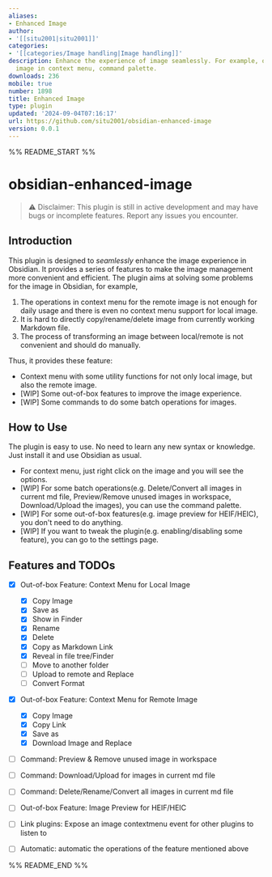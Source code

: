 ```yaml
---
aliases:
- Enhanced Image
author:
- '[[situ2001|situ2001]]'
categories:
- '[[categories/Image handling|Image handling]]'
description: Enhance the experience of image seamlessly. For example, operations for
  image in context menu, command palette.
downloads: 236
mobile: true
number: 1898
title: Enhanced Image
type: plugin
updated: '2024-09-04T07:16:17'
url: https://github.com/situ2001/obsidian-enhanced-image
version: 0.0.1
---
```


%% README_START %%

# obsidian-enhanced-image

> ⚠️ Disclaimer: This plugin is still in active development and may have bugs or incomplete features. Report any issues you encounter.

## Introduction

This plugin is designed to *seamlessly* enhance the image experience in Obsidian. It provides a series of features to make the image management more convenient and efficient. The plugin aims at solving some problems for the image in Obsidian, for example,

1. The operations in context menu for the remote image is not enough for daily usage and there is even no context menu support for local image.
2. It is hard to directly copy/rename/delete image from currently working Markdown file.
3. The process of transforming an image between local/remote is not convenient and should do manually.

Thus, it provides these feature:

- Context menu with some utility functions for not only local image, but also the remote image.
- [WIP] Some out-of-box features to improve the image experience.
- [WIP] Some commands to do some batch operations for images.

## How to Use

The plugin is easy to use. No need to learn any new syntax or knowledge. Just install it and use Obsidian as usual.

- For context menu, just right click on the image and you will see the options.
- [WIP] For some batch operations(e.g. Delete/Convert all images in current md file, Preview/Remove unused images in workspace, Download/Upload the images), you can use the command palette.
- [WIP] For some out-of-box features(e.g. image preview for HEIF/HEIC), you don't need to do anything.
- [WIP] If you want to tweak the plugin(e.g. enabling/disabling some feature), you can go to the settings page.

## Features and TODOs

- [x] Out-of-box Feature: Context Menu for Local Image
  - [x] Copy Image
  - [x] Save as
  - [x] Show in Finder
  - [x] Rename
  - [x] Delete
  - [x] Copy as Markdown Link
  - [x] Reveal in file tree/Finder
  - [ ] Move to another folder
  - [ ] Upload to remote and Replace
  - [ ] Convert Format
- [x] Out-of-box Feature: Context Menu for Remote Image
  - [x] Copy Image
  - [x] Copy Link
  - [x] Save as
  - [x] Download Image and Replace
- [ ] Command: Preview & Remove unused image in workspace
- [ ] Command: Download/Upload for images in current md file
- [ ] Command: Delete/Rename/Convert all images in current md file
- [ ] Out-of-box Feature: Image Preview for HEIF/HEIC
- [ ] Link plugins: Expose an image contextmenu event for other plugins to listen to
- [ ] Automatic: automatic the operations of the feature mentioned above


%% README_END %%